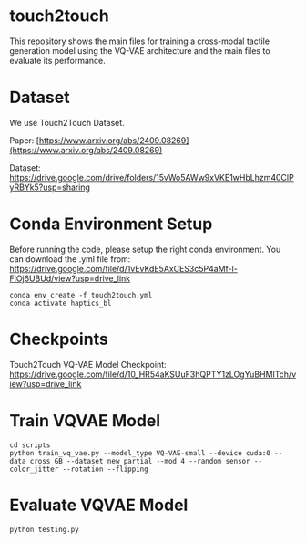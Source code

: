 # touch2touch

This repository shows the main files for training a cross-modal tactile generation model using the VQ-VAE architecture and the main files to evaluate its performance.

# Dataset
We use Touch2Touch Dataset.

Paper: [https://www.arxiv.org/abs/2409.08269](https://www.arxiv.org/abs/2409.08269)

Dataset: https://drive.google.com/drive/folders/15vWo5AWw9xVKE1wHbLhzm40ClPyRBYk5?usp=sharing

# Conda Environment Setup
Before running the code, please setup the right conda environment. You can download the .yml file from: https://drive.google.com/file/d/1vEvKdE5AxCES3c5P4aMf-l-FlOj6UBUd/view?usp=drive_link

```
conda env create -f touch2touch.yml
conda activate haptics_bl
```

# Checkpoints
Touch2Touch VQ-VAE Model Checkpoint: https://drive.google.com/file/d/10_HR54aKSUuF3hQPTY1zLOgYuBHMITch/view?usp=drive_link

# Train VQVAE Model
```
cd scripts
python train_vq_vae.py --model_type VQ-VAE-small --device cuda:0 --data cross_GB --dataset new_partial --mod 4 --random_sensor --color_jitter --rotation --flipping
```

# Evaluate VQVAE Model
```
python testing.py
```
